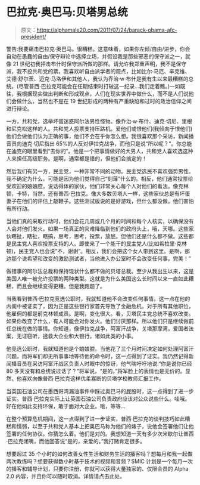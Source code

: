 # 巴拉克·奥巴马:贝塔男总统

> 原文：<https://alphamale20.com/2011/07/24/barack-obama-afc-president/>

警告:我要痛击巴拉克·奥巴马。很糟糕。这意味着，如果你左倾/自由/进步，你会自动在愚蠢的自由/保守辩论中选择立场，并假设我是那些邪恶的保守派之一，就像 21 世纪初我抨击布什时保守派所做的那样。请允许我郑重声明，我不是保守派，我不投共和党的票，我喜欢听自由派学者的观点，比如比尔·马厄、辛克维、艾德·舒尔茨、迈克·马洛伊和其他人，我认为乔治·w·布什是我有生以来最糟糕的总统。(尽管普西·巴拉克可能会在任期结束时打破这一纪录...我们走着瞧。)一如既往，我根据现实做出判断和形成观点，人们在现实世界中做什么，而不是人们说他们会做什么，当然也不是在 19 世纪形成的两种有严重缺陷和过时的政治信仰之间进行辩论。

一方，共和党，选举坏蛋迷惑阿尔法男性怪物。像乔治·w·布什、迪克·切尼、里根和尼克松这样的人。共和党人投票支持压路机。爱他们或恨他们(我倾向于恨他们)他们会做他们认为正确的事，他们不会在乎你怎么想。我很喜欢那个采访，新闻播音员向迪克·切尼指出 65%的人反对伊拉克战争，而他只是说“所以呢？”。你总能在迪克的眼里看到“去你的”。他是一个把事情做好的大男人，共和党人喜欢选这种人来担任高级职务。是啊，通常都是错的，但他们会搞定的！

然后我们有另一方，民主党，一种非常不同的动物。民主党选民不喜欢强势男性。我不确定为什么。可能是因为他们觉得自己“刻薄”什么的。相反，他们通常投票给受欢迎的娘娘腔，说话得体的家伙，他们非常关心每个人对他们的看法。像克林顿，卡特，当然，还有普西·巴拉克。像大多数贝塔人一样，这些家伙总是有坏蛋妻子在他们的评估上敲鞭子。这些测试版说的是好游戏，但什么都没做。他们害怕有所行动。

当他们真的采取行动时，他们会花几周或几个月的时间和每个人核实，以确保没有人会对他们发火。如果一场真正的灾难降临到他们的政府头上，哦，天哪。这些家伙瞎扯，瞎扯，瞎搞，思考，思考，投票，放屁。但他们还是什么都不做。这些都是民主党人喜欢投票支持的人。即使来了一个能干的民主党人(比如希拉里·克林顿)，民主党人也会说“不，谢谢”。相反，我们会把这个女人带到这里。是啊，那边那个说希望和改变的激励测试者，当他进入办公室时不会改变任何事。完美！”

做错事的阿尔法总裁和保持现状什么都不做的贝塔总裁。至少从我出生以来，这是美国人唯一被允许投票的两种类型。这就是为什么美国这么长时间以来一直如此糟糕，而且会继续变得更糟。但是我跑题了。

当我看到普西·巴拉克竞选公职时，我就知道他不会改变任何事情。这一点在他的内阁中被证实了，因为正是这些银行家首先导致了金融危机。对于所有其他职位，他雇佣的都是前克林顿成员。是啊，变化很大。看，贝塔民主党总统不喜欢改变。如果你改变了什么，有人可能会对你发火。他们讨厌那样。所以他们只是继续做前任总统在做的事情。你知道，像伊拉克战争，阿富汗战争，关塔那摩湾，爱国者法案，无证窃听，拯救大企业和大银行，诸如此类的小事。

他竞选公职时，我就知道他是个娘娘腔。当他花了三个月时间决定如何处理阿富汗问题，而将军们却无所事事地等待他的命令时，这一点得到了证实。我仍然记得新闻播音员在采访阿富汗战区负责人时眼中的惊讶，他气喘吁吁地说:“你是说你已经 80 多天没有和总统说过话了？”将军说，“是的。”将军脸上的表情也是无价的。显然，他喜欢向像普西·巴拉克这样优柔寡断的贝塔学校教师汇报工作。

当英国石油公司在墨西哥湾漏油事件中踩过奥巴马的屁股时，这一点得到了进一步证实。普西·巴拉克实际上让英国石油公司负责政府应该对公众说些什么。哇哦。好在他如此支持环保，敢于面对大企业。哦，等等...

在整个预算危机期间，这一点得到了进一步证实，普西·巴拉克的谈判技巧如此糟糕和懦弱，以至于共和党人基本上把奥巴马称为他们的婊子，说他会签署他们让他签署的任何协议。你猜怎么着。他们是对的。我想知道一天有多少次米歇尔让普西·巴拉克闭嘴，而他回答说“是的，亲爱的。”我打赌肯定很多。

想要超过 35 个小时的如何改善女性生活和财务生活的播客吗？想每月和我一起做两次教练吗？想要获得数小时基于技术的视频和音频？SMIC 计划是一个每月一次的播客和辅导计划，只要你注册，你就可以获得大量独家的、仅限会员的 Alpha 2.0 内容，并且你可以随时取消。详情请点击此处。